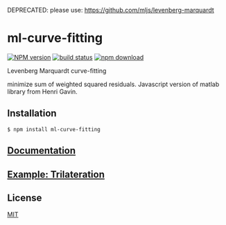 DEPRECATED: please use: https://github.com/mljs/levenberg-marquardt

# ml-curve-fitting

  [![NPM version][npm-image]][npm-url]
  [![build status][travis-image]][travis-url]
  [![npm download][download-image]][download-url]

Levenberg Marquardt curve-fitting

minimize sum of weighted squared residuals. Javascript version of matlab library from Henri Gavin.

## Installation

`$ npm install ml-curve-fitting`

## [Documentation](./Documentation.md)

## [Example: Trilateration](./Example.md)

## License

  [MIT](./LICENSE)

[npm-image]: https://img.shields.io/npm/v/ml-curve-fitting.svg?style=flat-square
[npm-url]: https://npmjs.org/package/ml-curve-fitting
[travis-image]: https://img.shields.io/travis/mljs/curve-fitting/master.svg?style=flat-square
[travis-url]: https://travis-ci.org/mljs/curve-fitting
[download-image]: https://img.shields.io/npm/dm/ml-curve-fitting.svg?style=flat-square
[download-url]: https://npmjs.org/package/ml-curve-fitting
